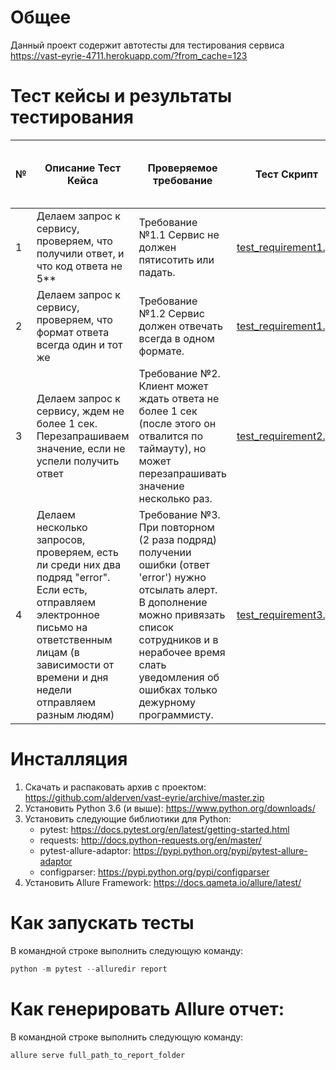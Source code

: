 # Общее
Данный проект содержит автотесты для тестирования сервиса https://vast-eyrie-4711.herokuapp.com/?from_cache=123

# Тест кейсы и результаты тестирования
№  | Описание Тест Кейса | Проверяемое требование | Тест Скрипт | Результат прогона теста (отчет Allure)
-- | ------------------- | ---------------------- | ----------- | -----------------------
1  | Делаем запрос к сервису, проверяем, что получили ответ, и что код ответа не 5** | Требование №1.1 Сервис не должен пятисотить или падать. | [test_requirement1.py](https://github.com/alderven/vast-eyrie/blob/master/test_requirement1.py)  | [Passed](https://cdn.rawgit.com/alderven/cafe/master/allure-report/index.html#suites/c1af401277ac2f4b8b8a5bb18475e604/c269d41f503183ae/)
2  | Делаем запрос к сервису, проверяем, что формат ответа всегда один и тот же | Требование №1.2 Сервис должен отвечать всегда в одном формате.  | [test_requirement1.py](https://github.com/alderven/vast-eyrie/blob/master/test_requirement1.py)  | [Passed](https://cdn.rawgit.com/alderven/cafe/master/allure-report/index.html#suites/c1af401277ac2f4b8b8a5bb18475e604/4a5df62ea33d5492/)
3  | Делаем запрос к сервису, ждем не более 1 сек. Перезапрашиваем значение, если не успели получить ответ | Требование №2. Клиент может ждать ответа не более 1 сек (после этого он отвалится по таймауту), но может перезапрашивать значение несколько раз. | [test_requirement2.py](https://github.com/alderven/vast-eyrie/blob/master/test_requirement2.py) | [Passed](https://cdn.rawgit.com/alderven/cafe/master/allure-report/index.html#suites/3ea88ef00ae4993eccbb2de699b5b16b/74bdb18b3f22f642/)
4  | Делаем несколько запросов, проверяем, есть ли среди них два подряд "error". Если есть, отправляем электронное письмо на ответственным лицам (в зависимости от времени и дня недели отправляем разным людям) | Требование №3. При повторном (2 раза подряд) получении ошибки (ответ 'error') нужно отсылать алерт. В дополнение можно привязать список сотрудников и в нерабочее время слать уведомления об ошибках только дежурному программисту.  | [test_requirement3.py](https://github.com/alderven/vast-eyrie/blob/master/test_requirement3.py) | [Failed](https://cdn.rawgit.com/alderven/cafe/master/allure-report/index.html#suites/3ea88ef00ae4993eccbb2de699b5b16b/c733e0d563da8042/)

# Инсталляция
1. Скачать и распаковать архив с проектом: https://github.com/alderven/vast-eyrie/archive/master.zip
1. Установить Python 3.6 (и выше): https://www.python.org/downloads/
1. Установить следующие библиотики для Python:
   * pytest: https://docs.pytest.org/en/latest/getting-started.html
   * requests: http://docs.python-requests.org/en/master/
   * pytest-allure-adaptor: https://pypi.python.org/pypi/pytest-allure-adaptor
   * configparser: https://pypi.python.org/pypi/configparser
1. Установить Allure Framework: https://docs.qameta.io/allure/latest/

# Как запускать тесты
В командной строке выполнить следующую команду:
```javascript
python -m pytest --alluredir report
```
# Как генерировать Allure отчет:
В командной строке выполнить следующую команду:
```javascript
allure serve full_path_to_report_folder
```
